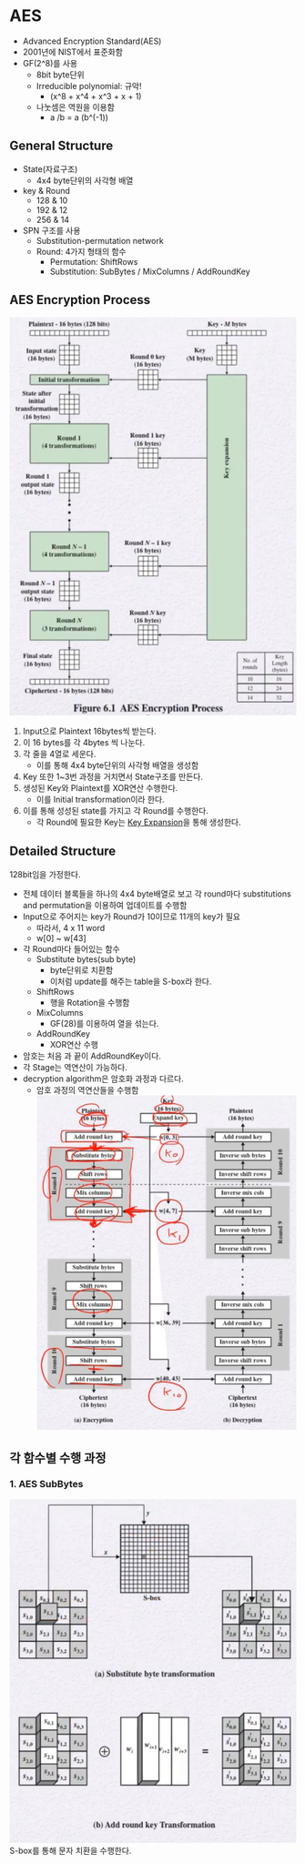 # AES
- Advanced Encryption Standard(AES)
- 2001년에 NIST에서 표준화함
- GF(2^8)를 사용
    - 8bit byte단위
    - Irreducible polynomial: 규악!
        - (x^8 + x^4 + x^3 + x + 1)
    - 나눗셈은 역원을 이용함
        - a /b = a (b^(-1))

## General Structure
- State(자료구조)
    - 4x4 byte단위의 사각형 배열
- key & Round
    - 128 & 10
    - 192 & 12
    - 256 & 14
- SPN 구조를 사용
    - Substitution-permutation network
    - Round: 4가지 형태의 함수
        - Permutation: ShiftRows
        - Substitution: SubBytes / MixColumns / AddRoundKey
## AES Encryption Process
![AES-Encryption-Process](./img/AES-Encryption-Process.JPG)

1. Input으로 Plaintext 16bytes씩 받는다.
2. 이 16 bytes를 각 4bytes 씩 나눈다.
3. 각 줄을 4열로 세운다.
    - 이를 통해  4x4 byte단위의 사각형 배열을 생성함
4. Key 또한 1~3번 과정을 거치면서 State구조를 만든다.
5. 생성된 Key와 Plaintext를 XOR연산 수행한다.
    - 이를 Initial transformation이라 한다.
6. 이를 통해 성성된 state를 가지고 각 Round를 수행한다.
    - 각 Round에 필요한 Key는 [Key Expansion](#key-expansion)을 통해 생성한다.


## Detailed Structure
128bit임을 가정한다.
- 전체 데이터 블록들을 하나의 4x4 byte배열로 보고 각 round마다 substitutions and permutation을 이용하여 업데이트를 수행함
- Input으로 주어지는 key가 Round가 10이므로 11개의 key가 필요
    - 따라서, 4 x 11 word
    - w[0] ~ w[43]
- 각 Round마다 들어있는 함수
    - Substitute bytes(sub byte)
        - byte단위로 치환함
        - 이처럼 update를 해주는 table을 S-box라 한다.
    - ShiftRows
        - 행을 Rotation을 수행함
    - MixColumns
        - GF(28)를 이용하여 열을 섞는다.
    - AddRoundKey
        - XOR연산 수행
- 암호는 처음 과 끝이 AddRoundKey이다.
- 각 Stage는 역연산이 가능하다.
- decryption algorithm은 암호화 과정과 다르다.
    - 암호 과정의 역연산들을 수행함
![AES-Encryption-and-Decryption](./img/AES-Encryption-and-Decryption.JPG)

## 각 함수별 수행 과정
### 1. AES SubBytes
![AES-SubBytes](./img/AES-SubBytes.JPG)
S-box를 통해 문자 치환을 수행한다.
